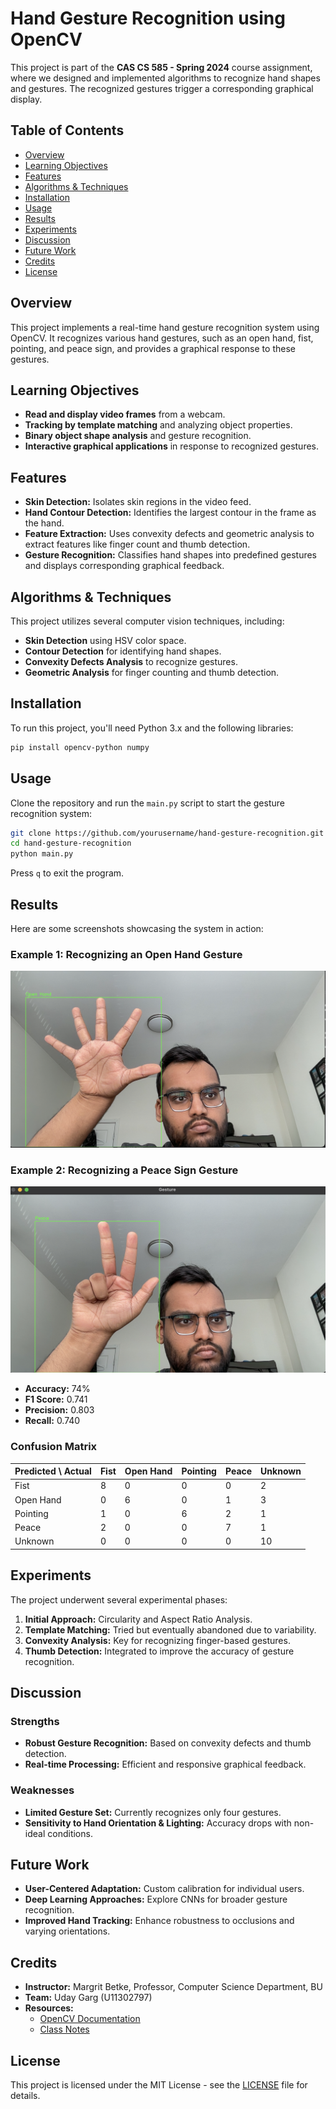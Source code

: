 # Hand Gesture Recognition using OpenCV

This project is part of the **CAS CS 585 - Spring 2024** course assignment, where we designed and implemented algorithms to recognize hand shapes and gestures. The recognized gestures trigger a corresponding graphical display.

## Table of Contents
- [Overview](#overview)
- [Learning Objectives](#learning-objectives)
- [Features](#features)
- [Algorithms & Techniques](#algorithms--techniques)
- [Installation](#installation)
- [Usage](#usage)
- [Results](#results)
- [Experiments](#experiments)
- [Discussion](#discussion)
- [Future Work](#future-work)
- [Credits](#credits)
- [License](#license)

## Overview
This project implements a real-time hand gesture recognition system using OpenCV. It recognizes various hand gestures, such as an open hand, fist, pointing, and peace sign, and provides a graphical response to these gestures.

## Learning Objectives
- **Read and display video frames** from a webcam.
- **Tracking by template matching** and analyzing object properties.
- **Binary object shape analysis** and gesture recognition.
- **Interactive graphical applications** in response to recognized gestures.

## Features
- **Skin Detection:** Isolates skin regions in the video feed.
- **Hand Contour Detection:** Identifies the largest contour in the frame as the hand.
- **Feature Extraction:** Uses convexity defects and geometric analysis to extract features like finger count and thumb detection.
- **Gesture Recognition:** Classifies hand shapes into predefined gestures and displays corresponding graphical feedback.

## Algorithms & Techniques
This project utilizes several computer vision techniques, including:
- **Skin Detection** using HSV color space.
- **Contour Detection** for identifying hand shapes.
- **Convexity Defects Analysis** to recognize gestures.
- **Geometric Analysis** for finger counting and thumb detection.

## Installation
To run this project, you'll need Python 3.x and the following libraries:

```bash
pip install opencv-python numpy
```

## Usage
Clone the repository and run the `main.py` script to start the gesture recognition system:

```bash
git clone https://github.com/yourusername/hand-gesture-recognition.git
cd hand-gesture-recognition
python main.py
```

Press `q` to exit the program.

## Results

Here are some screenshots showcasing the system in action:

### Example 1: Recognizing an Open Hand Gesture
![Open Hand Gesture](Results/open-hand.png)

### Example 2: Recognizing a Peace Sign Gesture
![Peace Sign Gesture](Results/peace.png)

- **Accuracy:** 74%
- **F1 Score:** 0.741
- **Precision:** 0.803
- **Recall:** 0.740

### Confusion Matrix
| Predicted \ Actual | Fist | Open Hand | Pointing | Peace | Unknown |
|--------------------|------|-----------|----------|-------|---------|
| Fist               | 8    | 0         | 0        | 0     | 2       |
| Open Hand          | 0    | 6         | 0        | 1     | 3       |
| Pointing           | 1    | 0         | 6        | 2     | 1       |
| Peace              | 2    | 0         | 0        | 7     | 1       |
| Unknown            | 0    | 0         | 0        | 0     | 10      |

## Experiments
The project underwent several experimental phases:
1. **Initial Approach:** Circularity and Aspect Ratio Analysis.
2. **Template Matching:** Tried but eventually abandoned due to variability.
3. **Convexity Analysis:** Key for recognizing finger-based gestures.
4. **Thumb Detection:** Integrated to improve the accuracy of gesture recognition.

## Discussion
### Strengths
- **Robust Gesture Recognition:** Based on convexity defects and thumb detection.
- **Real-time Processing:** Efficient and responsive graphical feedback.

### Weaknesses
- **Limited Gesture Set:** Currently recognizes only four gestures.
- **Sensitivity to Hand Orientation & Lighting:** Accuracy drops with non-ideal conditions.

## Future Work
- **User-Centered Adaptation:** Custom calibration for individual users.
- **Deep Learning Approaches:** Explore CNNs for broader gesture recognition.
- **Improved Hand Tracking:** Enhance robustness to occlusions and varying orientations.

## Credits
- **Instructor:** Margrit Betke, Professor, Computer Science Department, BU
- **Team:** Uday Garg (U11302797)
- **Resources:** 
  - [OpenCV Documentation](https://docs.opencv.org/4.x/index.html)
  - [Class Notes](https://www.cs.bu.edu/faculty/betke/cs585/open/2024-cs585-projections-localization-floodfill-Jan25.pdf)

## License
This project is licensed under the MIT License - see the [LICENSE](LICENSE) file for details.
